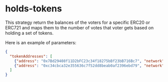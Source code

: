 # holds-tokens

This strategy return the balances of the voters for a specific ERC20 or ERC721 and maps them to the number of votes that voter gets based on holding a set of tokens.

Here is an example of parameters:

```json
{
  "tokenAddresses": [
    {"address": "0x7Bd29408f11D2bFC23c34f18275bBf23bB716Bc7", "network": "1", "decimals": 0, "minBalance": 1},
    {"address": "0xc34cbca32e355636c7f52dd8beab0af2396ebd79", "network": "137", "decimals": 0, "minBalance": 1}
  ]
}
```

